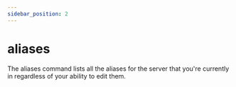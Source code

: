 ```yaml
---
sidebar_position: 2
---
```


# aliases

The aliases command lists all the aliases for the server that you're currently in regardless of your ability to edit them.
